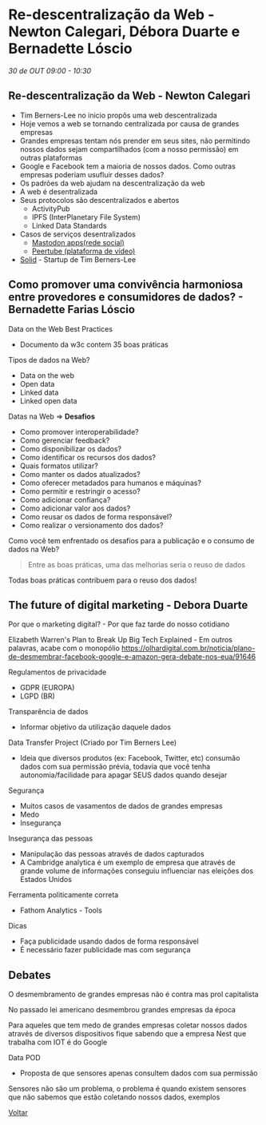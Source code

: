 
# Re-descentralização da Web - Newton Calegari, Débora Duarte e Bernadette Lóscio
_30 de OUT 09:00 - 10:30_

## Re-descentralização da Web - Newton Calegari
* Tim Berners-Lee no inicio propôs uma web descentralizada
* Hoje vemos a web se tornando centralizada por causa de grandes empresas
* Grandes empresas tentam nós prender em seus sites, não permitindo nossos dados sejam compartilhados (com a nosso permissão) em outras plataformas
* Google e Facebook tem a maioria de nossos dados. Como outras empresas poderiam usufluir desses dados?
* Os padrões da web ajudam na descentralização da web
* A web é desentralizada
* Seus protocolos são descentralizados e abertos
    * ActivityPub
    * IPFS (InterPlanetary File System)
    * Linked Data Standards
* Casos de serviços desentralizados
    * [Mastodon apps(rede social)](https://medium.com/@renatolond/mastodon-como-navegar-nessa-nova-rede-social-b7d2a67ec411)
    * [Peertube (plataforma de vídeo)](https://pt.wikipedia.org/wiki/PeerTube)
* [Solid](https://solid.mit.edu/) - Startup de Tim Berners-Lee 

## Como promover uma convivência harmoniosa entre provedores e consumidores de dados? - Bernadette Farias Lóscio

Data on the Web Best Practices 
* Documento da w3c contem 35 boas práticas

Tipos de dados na Web?
* Data on the web
* Open data
* Linked data
* Linked open data

Datas na Web => **Desafios**
* Como promover interoperabilidade?
* Como gerenciar feedback?
* Como disponibilizar os dados?
* Como identificar os recursos dos dados?
* Quais formatos utilizar?
* Como manter os dados atualizados?
* Como oferecer metadados para humanos e máquinas?
* Como permitir e restringir o acesso?
* Como adicionar confiança?
* Como adicionar valor aos dados?
* Como reusar os dados de forma responsável?
* Como realizar o versionamento dos dados?

Como você tem enfrentado os desafios para a publicação e o consumo de dados na Web?

> Entre as boas práticas, uma das melhorias seria o reuso de dados

Todas boas práticas contribuem para o reuso dos dados!

## The future of digital marketing - Debora Duarte

Por que o marketing digital? - Por que faz tarde do nosso cotidiano

Elizabeth Warren's Plan to Break Up Big Tech Explained - Em outros palavras, acabe com o monopólio
https://olhardigital.com.br/noticia/plano-de-desmembrar-facebook-google-e-amazon-gera-debate-nos-eua/91646

Regulamentos de privacidade
* GDPR (EUROPA)
* LGPD (BR)  

Transparência de dados
* Informar objetivo da utilização daquele dados

Data Transfer Project (Criado por Tim Berners Lee)
* Ideia que diversos produtos (ex: Facebook, Twitter, etc) consumão dados com sua permissão prévia, todavia que você tenha autonomia/facilidade para apagar SEUS dados quando desejar

Segurança
* Muitos casos de vasamentos de dados de grandes empresas
* Medo
* Insegurança

Insegurança das pessoas
* Manipulação das pessoas através de dados capturados
* A Cambridge analytica é um exemplo de empresa que através de grande volume de informações conseguiu influenciar nas eleições dos Estados Unidos

Ferramenta politicamente correta
* Fathom Analytics - Tools

Dicas
* Faça publicidade usando dados de forma responsável
* É necessário fazer publicidade mas com segurança

## Debates

O desmembramento de grandes empresas não é contra mas prol capitalista

No passado lei americano desmembrou grandes empresas da época

Para aqueles que tem medo de grandes empresas coletar nossos dados através de diversos dispositivos fique sabendo que a empresa Nest que trabalha com IOT é do Google

Data POD
* Proposta de que sensores apenas consultem dados com sua permissão

Sensores não são um problema, o problema é quando existem sensores que não sabemos que estão coletando nossos dados, exemplos

[Voltar](/webbr2019)